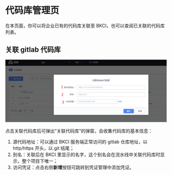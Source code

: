 # 代码库管理页

在本页面，你可以将企业已有的代码库关联至 BKCI，也可以查阅已关联的代码库列表。

## 关联 gitlab 代码库

![png](../../assets/service_repos_link.png)

点击关联代码库后可弹出“关联代码库”的弹窗，会收集代码库的基本信息：

1. 源代码地址：可以通过 BKCI 服务端正常访问的 gitlab 仓库地址，以 http/https 开头，以.git 结尾；
2. 别名：关联后在 BKCI 里显示的名字，这个别名会在流水线中关联代码库时显示，整个项目下唯一；
3. 访问凭证：点击右侧**新增**按钮可跳转到凭证管理中添加凭证。

